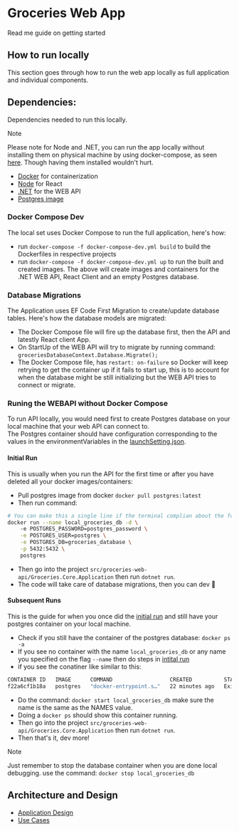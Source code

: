 # Groceries Web App
Read me guide on getting started

## How to run locally
This section goes through how to run the web app locally as full application and individual components.

## Dependencies:
Dependencies needed to run this locally.
>[!NOTE]
> Please note for Node and .NET, you can run the app locally without installing them on physical machine by using docker-compose, as seen [here](#docker-compose-dev). Though having them installed wouldn't hurt.


- [Docker](https://www.docker.com/) for containerization
- [Node](https://nodejs.org/en) for React
- [.NET](https://dotnet.microsoft.com/en-us/download) for the WEB API
- [Postgres image](https://hub.docker.com/_/postgres)



### Docker Compose Dev
The local set uses Docker Compose to run the full application, here's how:  

- run `docker-compose -f docker-compose-dev.yml build` to build the Dockerfiles in respective projects
- run `docker-compose -f docker-compose-dev.yml up` to run the built and created images.
The above will create images and containers for the .NET WEB API, React Client and an empty Postgres database.

### Database Migrations
The Application uses EF Code First Migration to create/update database tables. Here's how the database models are migrated: 

- The Docker Compose file will fire up the database first, then the API and latestly React client App.
- On StartUp of the WEB API will try to migrate by running command: `groceriesDatabaseContext.Database.Migrate();`
- The Docker Compose file, has `restart: on-failure` so Docker will keep retrying to get the container up if it fails to start up, this is to account for when the database might be still initializing but the WEB API tries to connect or migrate.

### Runing the WEBAPI without Docker Compose
To run API locally, you would need first to create Postgres database on your local machine that your web API can connect to.  
The Postgres container should have configuration corresponding to the values in the environmentVariables in the [launchSetting.json](./src/groceries-web-api/Groceries.Core.Application/Properties/launchSettings.json).  

#### Initial Run
 This is usually when you run the API for the first time or after you have deleted all your docker images/containers:

- Pull postgres image from docker `docker pull postgres:latest`
- Then run command:
```bash
# You can make this a single line if the terminal complian about the format
docker run --name local_groceries_db -d \ 
    -e POSTGRES_PASSWORD=postgres_password \
    -e POSTGRES_USER=postgres \
    -e POSTGRES_DB=groceries_database \
    -p 5432:5432 \
    postgres

```
- Then go into the project `src/groceries-web-api/Groceries.Core.Application` then run `dotnet run`.
- The code will take care of database migrations, then you can dev 🚀

#### Subsequent Runs
This is the guide for when you once did the [initial run](#initial-run) and still have your postgres container on your local machine.  

- Check if you still have the container of the postgres database: `docker ps -a`
- If you see no container with the name `local_groceries_db` or any name you specified on the flag `--name` then do steps in [intital run](#initial-run)
- if you see the conatiner like similar to this:
```bash
CONTAINER ID   IMAGE      COMMAND                  CREATED          STATUS                     PORTS     NAMES
f22a6cf1b18a   postgres   "docker-entrypoint.s…"   22 minutes ago   Exited (0) 8 minutes ago             local_groceries_db
```
- Do the command: `docker start local_groceries_db` make sure the name is the same as the NAMES value.
- Doing a `docker ps` should show this container running.
- Then go into the project `src/groceries-web-api/Groceries.Core.Application` then run `dotnet run`.
- Then that's it, dev more!

>[!NOTE]
> Just remember to stop the database container when you are done local debugging.
> use the command: `docker stop local_groceries_db`

## Architecture and Design
- [Application Design](./design-and-docs/docs/DDDImplementation.md)
- [Use Cases](./design-and-docs/design-assets/groceries.drawio.png)